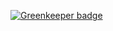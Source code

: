 
[![Greenkeeper badge](https://badges.greenkeeper.io/kosirm/dreambox-cerebral.svg)](https://greenkeeper.io/)
